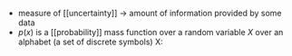 - measure of [[uncertainty]] $\rightarrow$ amount of information provided by some data
- $p(x)$ is a [[probability]] mass function over a random variable $X$ over an alphabet (a set of discrete symbols) X: